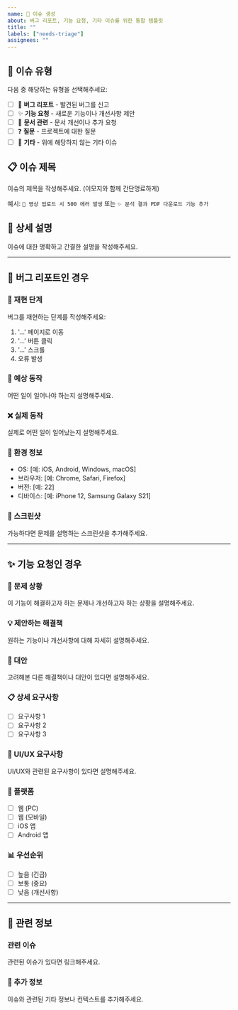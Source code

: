```yaml
---
name: 📝 이슈 생성
about: 버그 리포트, 기능 요청, 기타 이슈를 위한 통합 템플릿
title: ""
labels: ["needs-triage"]
assignees: ""
---
```


## 🎯 이슈 유형

다음 중 해당하는 유형을 선택해주세요:

- [ ] 🐛 **버그 리포트** - 발견된 버그를 신고
- [ ] ✨ **기능 요청** - 새로운 기능이나 개선사항 제안
- [ ] 📝 **문서 관련** - 문서 개선이나 추가 요청
- [ ] ❓ **질문** - 프로젝트에 대한 질문
- [ ] 🔧 **기타** - 위에 해당하지 않는 기타 이슈

## 📋 이슈 제목

이슈의 제목을 작성해주세요. (이모지와 함께 간단명료하게)

예시: `🐛 영상 업로드 시 500 에러 발생` 또는 `✨ 분석 결과 PDF 다운로드 기능 추가`

## 📝 상세 설명

이슈에 대한 명확하고 간결한 설명을 작성해주세요.

---

## 🐛 버그 리포트인 경우

### 🔄 재현 단계

버그를 재현하는 단계를 작성해주세요:

1. '...' 페이지로 이동
2. '...' 버튼 클릭
3. '...' 스크롤
4. 오류 발생

### 🎯 예상 동작

어떤 일이 일어나야 하는지 설명해주세요.

### ❌ 실제 동작

실제로 어떤 일이 일어났는지 설명해주세요.

### 📱 환경 정보

- OS: [예: iOS, Android, Windows, macOS]
- 브라우저: [예: Chrome, Safari, Firefox]
- 버전: [예: 22]
- 디바이스: [예: iPhone 12, Samsung Galaxy S21]

### 📸 스크린샷

가능하다면 문제를 설명하는 스크린샷을 추가해주세요.

---

## ✨ 기능 요청인 경우

### 🎯 문제 상황

이 기능이 해결하고자 하는 문제나 개선하고자 하는 상황을 설명해주세요.

### 💡 제안하는 해결책

원하는 기능이나 개선사항에 대해 자세히 설명해주세요.

### 🔄 대안

고려해본 다른 해결책이나 대안이 있다면 설명해주세요.

### 📋 상세 요구사항

- [ ] 요구사항 1
- [ ] 요구사항 2
- [ ] 요구사항 3

### 🎨 UI/UX 요구사항

UI/UX와 관련된 요구사항이 있다면 설명해주세요.

### 📱 플랫폼

- [ ] 웹 (PC)
- [ ] 웹 (모바일)
- [ ] iOS 앱
- [ ] Android 앱

### 📊 우선순위

- [ ] 높음 (긴급)
- [ ] 보통 (중요)
- [ ] 낮음 (개선사항)

---

## 🔗 관련 정보

### 관련 이슈

관련된 이슈가 있다면 링크해주세요.

### 📝 추가 정보

이슈와 관련된 기타 정보나 컨텍스트를 추가해주세요.
